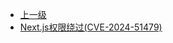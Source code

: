 * [上一级](docs/wy876_poc/)
* [Next.js权限绕过(CVE-2024-51479)](docs/wy876_poc/Next/Next.js%E6%9D%83%E9%99%90%E7%BB%95%E8%BF%87%28CVE-2024-51479%29.md)
